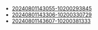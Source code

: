 - [20240801143055-10200293845](https://bibhutisingh93.github.io/bibhuti_test/reports/20240801143055-10200293845/index.html)
- [20240801143306-10200330729](https://bibhutisingh93.github.io/bibhuti_test/reports/20240801143306-10200330729/index.html)
- [20240801143607-10200381333](https://bibhutisingh93.github.io/bibhuti_test/reports/20240801143607-10200381333/index.html)
